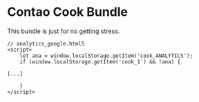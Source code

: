 # Contao Cook Bundle

This bundle is just for no getting stress.


```
// analytics_google.html5
<script>
    let ana = window.localStorage.getItem('cook_ANALYTICS');
    if (window.localStorage.getItem('cook_1') && !ana) {

[...]

    }
</script>
```
